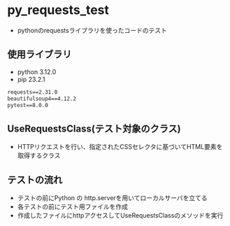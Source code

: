 # py_requests_test
* pythonのrequestsライブラリを使ったコードのテスト
## 使用ライブラリ
* python 3.12.0
* pip 23.2.1
```text:requirements.txt
requests==2.31.0
beautifulsoup4==4.12.2
pytest==8.0.0
```
## UseRequestsClass(テスト対象のクラス)
* HTTPリクエストを行い、指定されたCSSセレクタに基づいてHTML要素を取得するクラス

## テストの流れ
* テストの前にPython の http.serverを用いてローカルサーバを立てる
* 各テストの前にテスト用ファイルを作成
* 作成したファイルにhttpアクセスしてUseRequestsClassのメソッドを実行